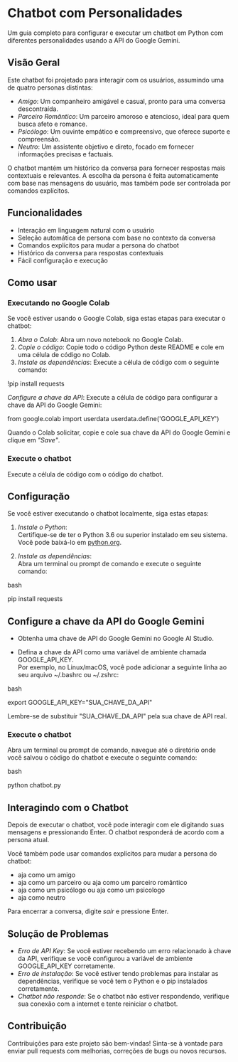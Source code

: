 # Chatbot com Personalidades

Um guia completo para configurar e executar um chatbot em Python com diferentes personalidades usando a API do Google Gemini.

## Visão Geral

Este chatbot foi projetado para interagir com os usuários, assumindo uma de quatro personas distintas:

- *Amigo*: Um companheiro amigável e casual, pronto para uma conversa descontraída.
- *Parceiro Romântico*: Um parceiro amoroso e atencioso, ideal para quem busca afeto e romance.
- *Psicólogo*: Um ouvinte empático e compreensivo, que oferece suporte e compreensão.
- *Neutro*: Um assistente objetivo e direto, focado em fornecer informações precisas e factuais.

O chatbot mantém um histórico da conversa para fornecer respostas mais contextuais e relevantes. A escolha da persona é feita automaticamente com base nas mensagens do usuário, mas também pode ser controlada por comandos explícitos.

## Funcionalidades

- Interação em linguagem natural com o usuário
- Seleção automática de persona com base no contexto da conversa
- Comandos explícitos para mudar a persona do chatbot
- Histórico da conversa para respostas contextuais
- Fácil configuração e execução

## Como usar

### Executando no Google Colab

Se você estiver usando o Google Colab, siga estas etapas para executar o chatbot:

1. *Abra o Colab*: Abra um novo notebook no Google Colab.
2. *Copie o código*: Copie todo o código Python deste README e cole em uma célula de código no Colab.
3. *Instale as dependências*: Execute a célula de código com o seguinte comando:


!pip install requests


*Configure a chave da API*: Execute a célula de código para configurar a chave da API do Google Gemini:


from google.colab import userdata
userdata.define('GOOGLE_API_KEY')


Quando o Colab solicitar, copie e cole sua chave da API do Google Gemini e clique em *"Save"*.

### Execute o chatbot

Execute a célula de código com o código do chatbot.

## Configuração

Se você estiver executando o chatbot localmente, siga estas etapas:

1. *Instale o Python*:  
   Certifique-se de ter o Python 3.6 ou superior instalado em seu sistema. Você pode baixá-lo em [python.org](https://www.python.org/).

2. *Instale as dependências*:  
   Abra um terminal ou prompt de comando e execute o seguinte comando:


bash

pip install requests


## Configure a chave da API do Google Gemini

- Obtenha uma chave de API do Google Gemini no Google AI Studio.

- Defina a chave da API como uma variável de ambiente chamada GOOGLE_API_KEY.  
  Por exemplo, no Linux/macOS, você pode adicionar a seguinte linha ao seu arquivo ~/.bashrc ou ~/.zshrc:

bash

export GOOGLE_API_KEY="SUA_CHAVE_DA_API"


Lembre-se de substituir "SUA_CHAVE_DA_API" pela sua chave de API real.

### Execute o chatbot

Abra um terminal ou prompt de comando, navegue até o diretório onde você salvou o código do chatbot e execute o seguinte comando:

bash

python chatbot.py


## Interagindo com o Chatbot

Depois de executar o chatbot, você pode interagir com ele digitando suas mensagens e pressionando Enter. O chatbot responderá de acordo com a persona atual.

Você também pode usar comandos explícitos para mudar a persona do chatbot:

- aja como um amigo
- aja como um parceiro ou aja como um parceiro romântico
- aja como um psicólogo ou aja como um psicologo
- aja como neutro

Para encerrar a conversa, digite *sair* e pressione Enter.

## Solução de Problemas

- *Erro de API Key*: Se você estiver recebendo um erro relacionado à chave da API, verifique se você configurou a variável de ambiente GOOGLE_API_KEY corretamente.
- *Erro de instalação*: Se você estiver tendo problemas para instalar as dependências, verifique se você tem o Python e o pip instalados corretamente.
- *Chatbot não responde*: Se o chatbot não estiver respondendo, verifique sua conexão com a internet e tente reiniciar o chatbot.

## Contribuição

Contribuições para este projeto são bem-vindas! Sinta-se à vontade para enviar pull requests com melhorias, correções de bugs ou novos recursos.
